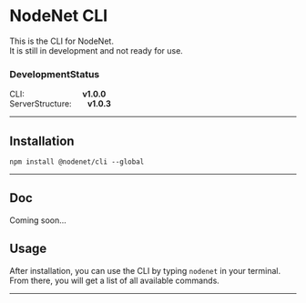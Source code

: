 # NodeNet CLI

This is the CLI for NodeNet. \
It is still in development and not ready for use.

### DevelopmentStatus

CLI:&emsp;&emsp;&emsp;&emsp;&emsp;&emsp;&emsp; **v1.0.0** \
ServerStructure:&emsp;&emsp;**v1.0.3**

---

## Installation

`npm install @nodenet/cli --global`

---

## Doc

Coming soon...

## Usage

After installation, you can use the CLI by typing `nodenet` in your terminal. \
From there, you will get a list of all available commands.

---
